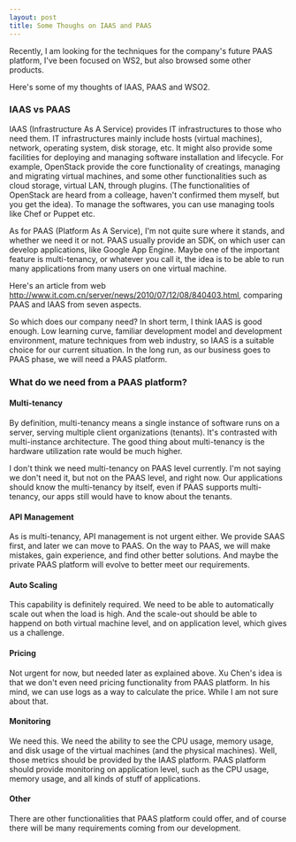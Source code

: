 ```yaml
---
layout: post
title: Some Thoughs on IAAS and PAAS
---
```

Recently, I am looking for the techniques for the company's future
PAAS platform, I've been focused on WS2, but also browsed some other
products.

Here's some of my thoughts of IAAS, PAAS and WSO2.

<!--more-->

### IAAS vs PAAS

IAAS (Infrastructure As A Service) provides IT infrastructures to
those who need them. IT infrastructures mainly include hosts (virtual
machines), network, operating system, disk storage, etc. It might also
provide some facilities for deploying and managing software
installation and lifecycle. For example, OpenStack provide the core
functionality of creatings, managing and migrating virtual machines,
and some other functionalities such as cloud storage, virtual LAN,
through plugins. (The functionalities of OpenStack are heard from a
colleage, haven't confirmed them myself, but you get the idea). To
manage the softwares, you can use managing tools like Chef or Puppet
etc.

As for PAAS (Platform As A Service), I'm not quite sure where it
stands, and whether we need it or not. PAAS usually provide an SDK, on
which user can develop applications, like Google App Engine. Maybe one
of the important feature is multi-tenancy, or whatever you call it,
the idea is to be able to run many applications from many users on one
virtual machine.

Here's an article from web
http://www.it.com.cn/server/news/2010/07/12/08/840403.html, comparing
PAAS and IAAS from seven aspects.

So which does our company need? In short term, I think IAAS is good
enough. Low learning curve, familiar development model and development
environment, mature techniques from web industry, so IAAS is a
suitable choice for our current situation. In the long run, as our
business goes to PAAS phase, we will need a PAAS platform.

### What do we need from a PAAS platform?

#### Multi-tenancy

By definition, multi-tenancy means a single instance of software runs
on a server, serving multiple client organizations (tenants). It's
contrasted with multi-instance architecture. The good thing about
multi-tenancy is the hardware utilization rate would be much
higher.

I don't think we need multi-tenancy on PAAS level currently. I'm not
saying we don't need it, but not on the PAAS level, and right now. Our
applications should know the multi-tenancy by itself, even if PAAS
supports multi-tenancy, our apps still would have to know about the
tenants.

#### API Management

As is multi-tenancy, API management is not urgent either. We provide
SAAS first, and later we can move to PAAS. On the way to PAAS, we will
make mistakes, gain experience, and find other better solutions. And
maybe the private PAAS platform will evolve to better meet our
requirements.

#### Auto Scaling

This capability is definitely required. We need to be able to
automatically scale out when the load is high. And the scale-out
should be able to happend on both virtual machine level, and on
application level, which gives us a challenge.

#### Pricing

Not urgent for now, but needed later as explained above. Xu Chen's
idea is that we don't even need pricing functionality from PAAS
platform. In his mind, we can use logs as a way to calculate the
price. While I am not sure about that.

#### Monitoring

We need this. We need the ability to see the CPU usage, memory usage,
and disk usage of the virtual machines (and the physical
machines). Well, those metrics should be provided by the IAAS
platform. PAAS platform should provide monitoring on application
level, such as the CPU usage, memory usage, and all kinds of stuff of
applications.

#### Other

There are other functionalities that PAAS platform could offer, and of
course there will be many requirements coming from our development.